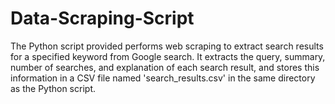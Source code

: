 # Data-Scraping-Script
The Python script provided performs web scraping to extract search results for a specified keyword from Google search. It extracts the query, summary, number of searches, and explanation of each search result, and stores this information in a CSV file named 'search_results.csv' in the same directory as the Python script.

